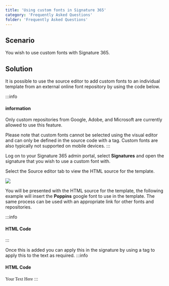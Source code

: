 ```yaml
---
title: 'Using custom fonts in Signature 365'
category: 'Frequently Asked Questions'
folder: 'Frequently Asked Questions'
---
```


## Scenario

You wish to use custom fonts with Signature 365.

## Solution

It is possible to use the source editor to add custom fonts to an individual template from an external online font repository by using the code below.

:::info
#### information

Only custom repositories from Google, Adobe, and Microsoft are currently allowed to use this feature.  

Please note that custom fonts cannot be selected using the visual editor and can only be defined in the source code with a <span> tag. Custom fonts are also typically not supported on mobile devices.
</span>
:::

Log on to your Signature 365 admin portal, select **Signatures** and open the signature that you wish to use a custom font with.

Select the Source editor tab to view the HTML source for the template.

![](https://s3.amazonaws.com/cdn.freshdesk.com/data/helpdesk/attachments/production/1131809286/original/CpEImG8pW4--iIhPw7ZrUjnJdejE6oxSRQ.png?1684323703)

You will be presented with the HTML source for the template, the following example will insert the **Poppins** google font to use in the template. The same process can be used with an appropriate link for other fonts and repositories.

:::info
#### HTML Code

<head>

<link href="https://fonts.googleapis.com/css?family=Poppins" rel="stylesheet">

</head>
:::

Once this is added you can apply this in the signature by using a <span> tag to apply this to the text as required.
</span>
:::info
#### HTML Code

<span style="font-family: Poppins, Calibri;">Your Text Here</span>
:::
